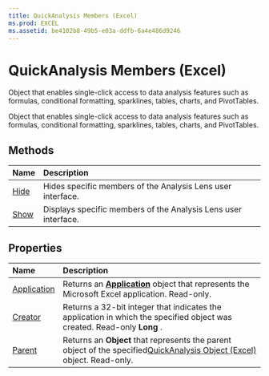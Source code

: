 ```yaml
---
title: QuickAnalysis Members (Excel)
ms.prod: EXCEL
ms.assetid: be4102b8-49b5-e03a-ddfb-6a4e486d9246
---
```



# QuickAnalysis Members (Excel)
Object that enables single-click access to data analysis features such as formulas, conditional formatting, sparklines, tables, charts, and PivotTables.

Object that enables single-click access to data analysis features such as formulas, conditional formatting, sparklines, tables, charts, and PivotTables.


## Methods



|**Name**|**Description**|
|:-----|:-----|
|[Hide](quickanalysis-hide-method-excel.md)|Hides specific members of the Analysis Lens user interface.|
|[Show](quickanalysis-show-method-excel.md)|Displays specific members of the Analysis Lens user interface.|

## Properties



|**Name**|**Description**|
|:-----|:-----|
|[Application](quickanalysis-application-property-excel.md)|Returns an  **[Application](application-object-excel.md)** object that represents the Microsoft Excel application. Read-only.|
|[Creator](quickanalysis-creator-property-excel.md)|Returns a 32-bit integer that indicates the application in which the specified object was created. Read-only  **Long** .|
|[Parent](quickanalysis-parent-property-excel.md)|Returns an  **Object** that represents the parent object of the specified[QuickAnalysis Object (Excel)](quickanalysis-object-excel.md) object. Read-only.|

